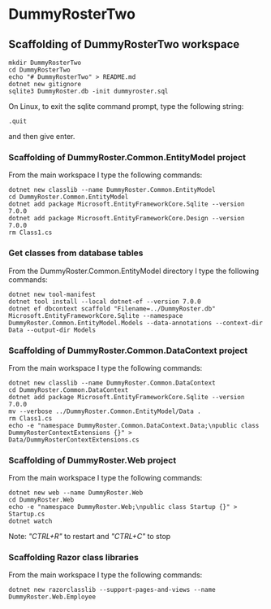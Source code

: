 # DummyRosterTwo

## Scaffolding of DummyRosterTwo workspace

```shell
mkdir DummyRosterTwo
cd DummyRosterTwo
echo "# DummyRosterTwo" > README.md
dotnet new gitignore
sqlite3 DummyRoster.db -init dummyroster.sql
```

On Linux, to exit the sqlite command prompt, type the following string:
```text
.quit
```
and then give enter.

### Scaffolding of DummyRoster.Common.EntityModel project

From the main workspace I type the following commands:

```shell
dotnet new classlib --name DummyRoster.Common.EntityModel
cd DummyRoster.Common.EntityModel
dotnet add package Microsoft.EntityFrameworkCore.Sqlite --version 7.0.0
dotnet add package Microsoft.EntityFrameworkCore.Design --version 7.0.0
rm Class1.cs
```

### Get classes from database tables

From the DummyRoster.Common.EntityModel directory I type the following commands:

```shell
dotnet new tool-manifest
dotnet tool install --local dotnet-ef --version 7.0.0
dotnet ef dbcontext scaffold "Filename=../DummyRoster.db" Microsoft.EntityFrameworkCore.Sqlite --namespace DummyRoster.Common.EntityModel.Models --data-annotations --context-dir Data --output-dir Models
```

### Scaffolding of DummyRoster.Common.DataContext project

From the main workspace I type the following commands:

```shell
dotnet new classlib --name DummyRoster.Common.DataContext
cd DummyRoster.Common.DataContext
dotnet add package Microsoft.EntityFrameworkCore.Sqlite --version 7.0.0
mv --verbose ../DummyRoster.Common.EntityModel/Data .
rm Class1.cs
echo -e "namespace DummyRoster.Common.DataContext.Data;\npublic class DummyRosterContextExtensions {}" > Data/DummyRosterContextExtensions.cs
```

### Scaffolding of DummyRoster.Web project

From the main workspace I type the following commands:

```shell
dotnet new web --name DummyRoster.Web
cd DummyRoster.Web
echo -e "namespace DummyRoster.Web;\npublic class Startup {}" > Startup.cs
dotnet watch
```

Note:
_"CTRL+R"_ to restart and _"CTRL+C"_ to stop

### Scaffolding Razor class libraries

From the main workspace I type the following commands:

```shell
dotnet new razorclasslib --support-pages-and-views --name DummyRoster.Web.Employee
```

